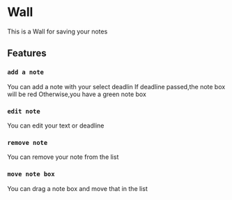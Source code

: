 # Wall

This is a Wall for saving your notes

## Features

### `add a note`

You can add a note with your select deadlin
If deadline passed,the note box will be red
Otherwise,you have a green note box

### `edit note`

You can edit your text or deadline

### `remove note`

You can remove your note from the list

### `move note box`

You can drag a note box and move that in the list